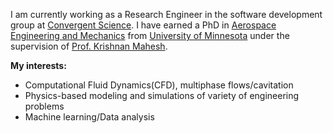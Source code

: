 I am currently working as a Research Engineer in the software development group at [Convergent Science]. I have earned a PhD in [Aerospace Engineering and Mechanics] from [University of Minnesota] under the supervision of [Prof. Krishnan Mahesh].

**My interests:**
* Computational Fluid Dynamics(CFD), multiphase flows/cavitation
* Physics-based modeling and simulations of variety of engineering problems
* Machine learning/Data analysis


[University of Minnesota]: https://twin-cities.umn.edu/
[Aerospace Engineering and Mechanics]: https://cse.umn.edu/aem
[Prof. Krishnan Mahesh]: https://dept.aem.umn.edu/people/faculty/kmahesh/index.html
[Convergent Science]: https://convergecfd.com/
